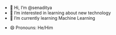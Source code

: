 - 👋 Hi, I’m @senaditya
- 👀 I’m interested in learning about new technology
- 🌱 I’m currently learning Machine Learning
<!--- 💞️ I’m looking to collaborate on ...
- 📫 How to reach me ...--->
- 😄 Pronouns: He/Him
<!---- ⚡ Fun fact: ...

<!---
senaditya/senaditya is a ✨ special ✨ repository because its `README.md` (this file) appears on your GitHub profile.
You can click the Preview link to take a look at your changes.
--->
